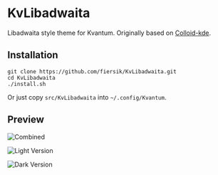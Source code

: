 # KvLibadwaita

Libadwaita style theme for Kvantum. Originally based on [Colloid-kde](https://github.com/vinceliuice/Colloid-kde).

## Installation

```
git clone https://github.com/fiersik/KvLibadwaita.git
cd KvLibadwaita
./install.sh
```
Or just copy `src/KvLibadwaita` into `~/.config/Kvantum`.

## Preview

![Combined](images/combo.png)

![Light Version](images/sliders-light.png)

![Dark Version](images/sliders-dark.png)
